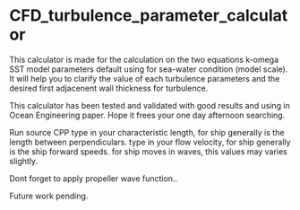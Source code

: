 # CFD_turbulence_parameter_calculator


This calculator is made for the calculation on the two equations k-omega SST model parameters default using for sea-water condition (model scale). It will help you to clarify the value of each turbulence parameters and the desired first adjacenent wall thickness for turbulence. 

This calculator has been tested and validated with good results and using in Ocean Engineering paper. 
Hope it frees your one day afternoon searching. 



Run source CPP
type in your characteristic length, for ship generally is the length between perpendiculars. 
type in your flow velocity, for ship generally is the ship forward speeds. for ship moves in waves, this values may varies slightly. 

Dont forget to apply propeller wave function..

Future work pending.

